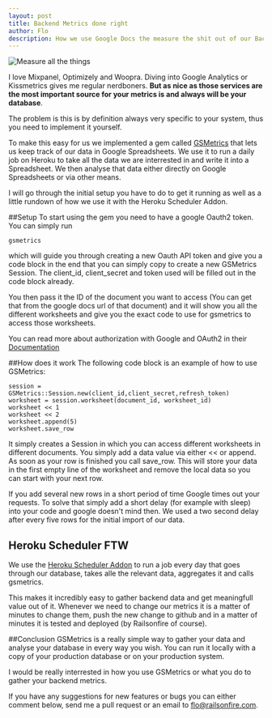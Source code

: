 ```yaml
---
layout: post
title: Backend Metrics done right
author: Flo
description: How we use Google Docs the measure the shit out of our Backend Data
---
```

![Measure all the things](http://blog.railsonfire.com/images/gsmetrics/allthethings.jpg)

I love Mixpanel, Optimizely and Woopra. Diving into Google Analytics or Kissmetrics gives me regular nerdboners. **But as nice as those services are the most important source for your metrics is and always will be your database**.

The problem is this is by definition always very specific to your system, thus you need to implement it yourself.

To make this easy for us we implemented a gem called [GSMetrics](https://github.com/railsonfire/gsmetrics) that lets us keep track of our data in Google Spreadsheets. We use it to run a daily job on Heroku to take all the data we are interrested in and write it into a Spreadsheet. We then analyse that data either directly on Google Spreadsheets or via other means.

I will go through the initial setup you have to do to get it running as well as a little rundown of how we use it with the Heroku Scheduler Addon.


##Setup
To start using the gem you need to have a google Oauth2 token. You can simply run

    gsmetrics

which will guide you through creating a new Oauth API token and give you a code block in the end that you can simply copy to create a new GSMetrics Session. The client_id, client_secret and token used will be filled out in the code block already.

You then pass it the ID of the document you want to access (You can get that from the google docs url of that document) and it will show you all the different worksheets and give you the exact code to use for gsmetrics to access those worksheets.

You can read more about authorization with Google and OAuth2 in their [Documentation](http://code.google.com/apis/accounts/docs/OAuth2.html)

##How does it work
The following code block is an example of how to use GSMetrics:

    session = GSMetrics::Session.new(client_id,client_secret,refresh_token)
    worksheet = session.worksheet(document_id, worksheet_id)
    worksheet << 1
    worksheet << 2
    worksheet.append(5)
    worksheet.save_row

It simply creates a Session in which you can access different worksheets in different documents. You simply add a data value via either << or append. As soon as your row is finished you call save_row. This will store your data in the first empty line of the worksheet and remove the local data so you can start with your next row.

If you add several new rows in a short period of time Google times out your requests. To solve that simply add a short delay (for example with sleep) into your code and google doesn't mind then. We used a two second delay after every five rows for the initial import of our data.

## Heroku Scheduler FTW
We use the [Heroku Scheduler Addon](http://devcenter.heroku.com/articles/scheduler) to run a job every day that goes through our database, takes alle the relevant data, aggregates it and calls gsmetrics.

This makes it incredibly easy to gather backend data and get meaningfull value out of it. Whenever we need to change our metrics it is a matter of minutes to change them, push the new change to github and in a matter of minutes it is tested and deployed (by Railsonfire of course).

##Conclusion
GSMetrics is a really simple way to gather your data and analyse your database in every way you wish. You can run it locally with a copy of your production database or on your production system.

I would be really interrested in how you use GSMetrics or what you do to gather your backend metrics.

If you have any suggestions for new features or bugs you can either comment below, send me a pull request or an email to flo@railsonfire.com.